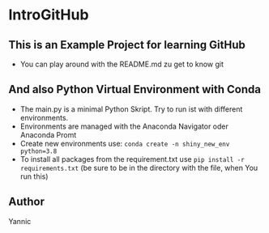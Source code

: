 # IntroGitHub

## This is an Example Project for learning GitHub

- You can play around with the README.md zu get to know git

## And also Python Virtual Environment with Conda

- The main.py is a minimal Python Skript. Try to run ist with different environments.
- Environments are managed with the Anaconda Navigator oder Anaconda Promt 
- Create new environments use: ```conda create -n shiny_new_env python=3.8```
- To install all packages from the requirement.txt use ```pip install -r requirements.txt``` (be sure to be in the directory with the file, when You run this)

## Author

Yannic